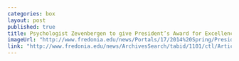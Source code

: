 ```yaml
---
categories: box
layout: post
published: true
title: Psychologist Zevenbergen to give President’s Award for Excellence lecture Feb. 17
imageUrl: "http://www.fredonia.edu/news/Portals/17/2014%20Spring/Presidents-awards-for-web.jpg"
link: "http://www.fredonia.edu/news/ArchivesSearch/tabid/1101/ctl/ArticleView/mid/1878/articleId/5187/Psychologist_Zevenbergen_to_give_Presidents_Award_for_Excellence_presentation.aspx"
---
```


